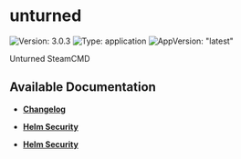 # unturned

![Version: 3.0.3](https://img.shields.io/badge/Version-3.0.3-informational?style=flat-square) ![Type: application](https://img.shields.io/badge/Type-application-informational?style=flat-square) ![AppVersion: "latest"](https://img.shields.io/badge/AppVersion-"latest"-informational?style=flat-square)

Unturned SteamCMD

## Available Documentation

- [**Changelog**](CHANGELOG)

- [**Helm Security**](container-security)

- [**Helm Security**](helm-security)


